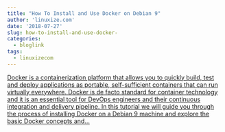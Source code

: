 ```yaml
---
title: "How To Install and Use Docker on Debian 9"
author: 'linuxize.com'
date: '2018-07-27'
slug: how-to-install-and-use-docker-
categories:
  - bloglink
tags:
  - linuxizecom
---
```


[Docker is a containerization platform that allows you to quickly build, test and deploy applications as portable, self-sufficient containers that can run virtually everywhere. Docker is de facto standard for container technology and it is an essential tool for DevOps engineers and their continuous integration and delivery pipeline. In this tutorial we will guide you through the process of installing Docker on a Debian 9 machine and explore the basic Docker concepts and...<click to read more>](https://linuxize.com/post/how-to-install-and-use-docker-on-debian-9/)

